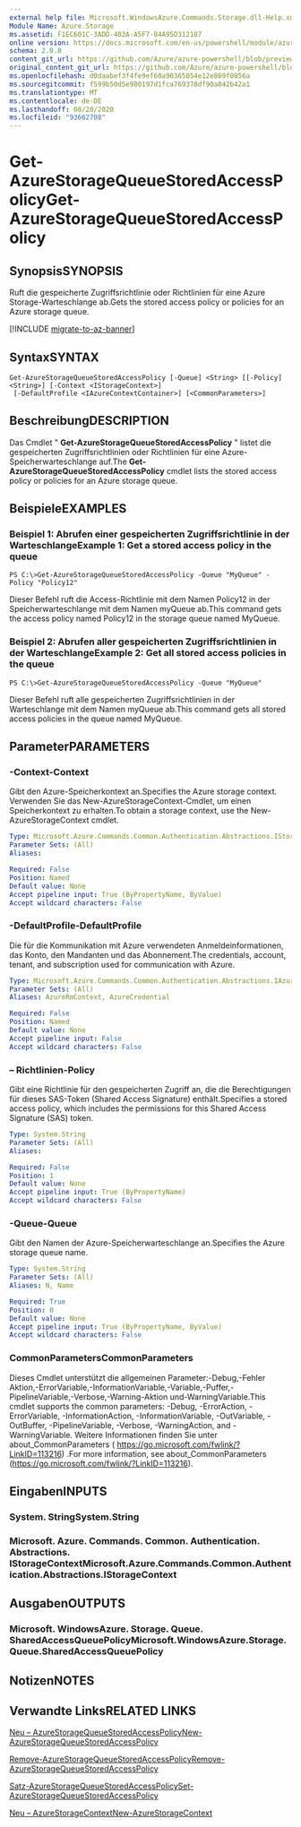 ```yaml
---
external help file: Microsoft.WindowsAzure.Commands.Storage.dll-Help.xml
Module Name: Azure.Storage
ms.assetid: F1EC601C-3ADD-402A-A5F7-84A95D312187
online version: https://docs.microsoft.com/en-us/powershell/module/azure.storage/get-azurestoragequeuestoredaccesspolicy
schema: 2.0.0
content_git_url: https://github.com/Azure/azure-powershell/blob/preview/src/Storage/Commands.Storage/help/Get-AzureStorageQueueStoredAccessPolicy.md
original_content_git_url: https://github.com/Azure/azure-powershell/blob/preview/src/Storage/Commands.Storage/help/Get-AzureStorageQueueStoredAccessPolicy.md
ms.openlocfilehash: d0daabef3f4fe9ef60a90365054e12e869f0856a
ms.sourcegitcommit: f599b50d5e980197d1fca769378df90a842b42a1
ms.translationtype: MT
ms.contentlocale: de-DE
ms.lasthandoff: 08/20/2020
ms.locfileid: "93662708"
---
```

# <span data-ttu-id="9986a-101">Get-AzureStorageQueueStoredAccessPolicy</span><span class="sxs-lookup"><span data-stu-id="9986a-101">Get-AzureStorageQueueStoredAccessPolicy</span></span>

## <span data-ttu-id="9986a-102">Synopsis</span><span class="sxs-lookup"><span data-stu-id="9986a-102">SYNOPSIS</span></span>
<span data-ttu-id="9986a-103">Ruft die gespeicherte Zugriffsrichtlinie oder Richtlinien für eine Azure Storage-Warteschlange ab.</span><span class="sxs-lookup"><span data-stu-id="9986a-103">Gets the stored access policy or policies for an Azure storage queue.</span></span>

[!INCLUDE [migrate-to-az-banner](../../includes/migrate-to-az-banner.md)]

## <span data-ttu-id="9986a-104">Syntax</span><span class="sxs-lookup"><span data-stu-id="9986a-104">SYNTAX</span></span>

```
Get-AzureStorageQueueStoredAccessPolicy [-Queue] <String> [[-Policy] <String>] [-Context <IStorageContext>]
 [-DefaultProfile <IAzureContextContainer>] [<CommonParameters>]
```

## <span data-ttu-id="9986a-105">Beschreibung</span><span class="sxs-lookup"><span data-stu-id="9986a-105">DESCRIPTION</span></span>
<span data-ttu-id="9986a-106">Das Cmdlet " **Get-AzureStorageQueueStoredAccessPolicy** " listet die gespeicherten Zugriffsrichtlinien oder Richtlinien für eine Azure-Speicherwarteschlange auf.</span><span class="sxs-lookup"><span data-stu-id="9986a-106">The **Get-AzureStorageQueueStoredAccessPolicy** cmdlet lists the stored access policy or policies for an Azure storage queue.</span></span>

## <span data-ttu-id="9986a-107">Beispiele</span><span class="sxs-lookup"><span data-stu-id="9986a-107">EXAMPLES</span></span>

### <span data-ttu-id="9986a-108">Beispiel 1: Abrufen einer gespeicherten Zugriffsrichtlinie in der Warteschlange</span><span class="sxs-lookup"><span data-stu-id="9986a-108">Example 1: Get a stored access policy in the queue</span></span>
```
PS C:\>Get-AzureStorageQueueStoredAccessPolicy -Queue "MyQueue" -Policy "Policy12"
```

<span data-ttu-id="9986a-109">Dieser Befehl ruft die Access-Richtlinie mit dem Namen Policy12 in der Speicherwarteschlange mit dem Namen myQueue ab.</span><span class="sxs-lookup"><span data-stu-id="9986a-109">This command gets the access policy named Policy12 in the storage queue named MyQueue.</span></span>

### <span data-ttu-id="9986a-110">Beispiel 2: Abrufen aller gespeicherten Zugriffsrichtlinien in der Warteschlange</span><span class="sxs-lookup"><span data-stu-id="9986a-110">Example 2: Get all stored access policies in the queue</span></span>
```
PS C:\>Get-AzureStorageQueueStoredAccessPolicy -Queue "MyQueue"
```

<span data-ttu-id="9986a-111">Dieser Befehl ruft alle gespeicherten Zugriffsrichtlinien in der Warteschlange mit dem Namen myQueue ab.</span><span class="sxs-lookup"><span data-stu-id="9986a-111">This command gets all stored access policies in the queue named MyQueue.</span></span>

## <span data-ttu-id="9986a-112">Parameter</span><span class="sxs-lookup"><span data-stu-id="9986a-112">PARAMETERS</span></span>

### <span data-ttu-id="9986a-113">-Context</span><span class="sxs-lookup"><span data-stu-id="9986a-113">-Context</span></span>
<span data-ttu-id="9986a-114">Gibt den Azure-Speicherkontext an.</span><span class="sxs-lookup"><span data-stu-id="9986a-114">Specifies the Azure storage context.</span></span>
<span data-ttu-id="9986a-115">Verwenden Sie das New-AzureStorageContext-Cmdlet, um einen Speicherkontext zu erhalten.</span><span class="sxs-lookup"><span data-stu-id="9986a-115">To obtain a storage context, use the New-AzureStorageContext cmdlet.</span></span>

```yaml
Type: Microsoft.Azure.Commands.Common.Authentication.Abstractions.IStorageContext
Parameter Sets: (All)
Aliases:

Required: False
Position: Named
Default value: None
Accept pipeline input: True (ByPropertyName, ByValue)
Accept wildcard characters: False
```

### <span data-ttu-id="9986a-116">-DefaultProfile</span><span class="sxs-lookup"><span data-stu-id="9986a-116">-DefaultProfile</span></span>
<span data-ttu-id="9986a-117">Die für die Kommunikation mit Azure verwendeten Anmeldeinformationen, das Konto, den Mandanten und das Abonnement.</span><span class="sxs-lookup"><span data-stu-id="9986a-117">The credentials, account, tenant, and subscription used for communication with Azure.</span></span>

```yaml
Type: Microsoft.Azure.Commands.Common.Authentication.Abstractions.IAzureContextContainer
Parameter Sets: (All)
Aliases: AzureRmContext, AzureCredential

Required: False
Position: Named
Default value: None
Accept pipeline input: False
Accept wildcard characters: False
```

### <span data-ttu-id="9986a-118">– Richtlinien</span><span class="sxs-lookup"><span data-stu-id="9986a-118">-Policy</span></span>
<span data-ttu-id="9986a-119">Gibt eine Richtlinie für den gespeicherten Zugriff an, die die Berechtigungen für dieses SAS-Token (Shared Access Signature) enthält.</span><span class="sxs-lookup"><span data-stu-id="9986a-119">Specifies a stored access policy, which includes the permissions for this Shared Access Signature (SAS) token.</span></span>

```yaml
Type: System.String
Parameter Sets: (All)
Aliases:

Required: False
Position: 1
Default value: None
Accept pipeline input: True (ByPropertyName)
Accept wildcard characters: False
```

### <span data-ttu-id="9986a-120">-Queue</span><span class="sxs-lookup"><span data-stu-id="9986a-120">-Queue</span></span>
<span data-ttu-id="9986a-121">Gibt den Namen der Azure-Speicherwarteschlange an.</span><span class="sxs-lookup"><span data-stu-id="9986a-121">Specifies the Azure storage queue name.</span></span>

```yaml
Type: System.String
Parameter Sets: (All)
Aliases: N, Name

Required: True
Position: 0
Default value: None
Accept pipeline input: True (ByPropertyName, ByValue)
Accept wildcard characters: False
```

### <span data-ttu-id="9986a-122">CommonParameters</span><span class="sxs-lookup"><span data-stu-id="9986a-122">CommonParameters</span></span>
<span data-ttu-id="9986a-123">Dieses Cmdlet unterstützt die allgemeinen Parameter:-Debug,-Fehler Aktion,-ErrorVariable,-InformationVariable,-Variable,-Puffer,-PipelineVariable,-Verbose,-Warning-Aktion und-WarningVariable.</span><span class="sxs-lookup"><span data-stu-id="9986a-123">This cmdlet supports the common parameters: -Debug, -ErrorAction, -ErrorVariable, -InformationAction, -InformationVariable, -OutVariable, -OutBuffer, -PipelineVariable, -Verbose, -WarningAction, and -WarningVariable.</span></span> <span data-ttu-id="9986a-124">Weitere Informationen finden Sie unter about_CommonParameters ( https://go.microsoft.com/fwlink/?LinkID=113216) .</span><span class="sxs-lookup"><span data-stu-id="9986a-124">For more information, see about_CommonParameters (https://go.microsoft.com/fwlink/?LinkID=113216).</span></span>

## <span data-ttu-id="9986a-125">Eingaben</span><span class="sxs-lookup"><span data-stu-id="9986a-125">INPUTS</span></span>

### <span data-ttu-id="9986a-126">System. String</span><span class="sxs-lookup"><span data-stu-id="9986a-126">System.String</span></span>

### <span data-ttu-id="9986a-127">Microsoft. Azure. Commands. Common. Authentication. Abstractions. IStorageContext</span><span class="sxs-lookup"><span data-stu-id="9986a-127">Microsoft.Azure.Commands.Common.Authentication.Abstractions.IStorageContext</span></span>

## <span data-ttu-id="9986a-128">Ausgaben</span><span class="sxs-lookup"><span data-stu-id="9986a-128">OUTPUTS</span></span>

### <span data-ttu-id="9986a-129">Microsoft. WindowsAzure. Storage. Queue. SharedAccessQueuePolicy</span><span class="sxs-lookup"><span data-stu-id="9986a-129">Microsoft.WindowsAzure.Storage.Queue.SharedAccessQueuePolicy</span></span>

## <span data-ttu-id="9986a-130">Notizen</span><span class="sxs-lookup"><span data-stu-id="9986a-130">NOTES</span></span>

## <span data-ttu-id="9986a-131">Verwandte Links</span><span class="sxs-lookup"><span data-stu-id="9986a-131">RELATED LINKS</span></span>

[<span data-ttu-id="9986a-132">Neu – AzureStorageQueueStoredAccessPolicy</span><span class="sxs-lookup"><span data-stu-id="9986a-132">New-AzureStorageQueueStoredAccessPolicy</span></span>](./New-AzureStorageQueueStoredAccessPolicy.md)

[<span data-ttu-id="9986a-133">Remove-AzureStorageQueueStoredAccessPolicy</span><span class="sxs-lookup"><span data-stu-id="9986a-133">Remove-AzureStorageQueueStoredAccessPolicy</span></span>](./Remove-AzureStorageQueueStoredAccessPolicy.md)

[<span data-ttu-id="9986a-134">Satz-AzureStorageQueueStoredAccessPolicy</span><span class="sxs-lookup"><span data-stu-id="9986a-134">Set-AzureStorageQueueStoredAccessPolicy</span></span>](./Set-AzureStorageQueueStoredAccessPolicy.md)

[<span data-ttu-id="9986a-135">Neu – AzureStorageContext</span><span class="sxs-lookup"><span data-stu-id="9986a-135">New-AzureStorageContext</span></span>](./New-AzureStorageContext.md)


